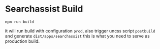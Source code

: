 # Searchassist Build

```
npm run build
```

it will run build with configuration `prod`, also trigger uncss script `postbuild` and generate `dist/apps/searchassist` this is what you need to serve as production build.
